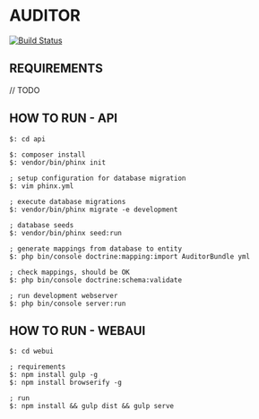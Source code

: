 # AUDITOR

[![Build Status](https://travis-ci.org/devenvpl/auditor.svg?branch=master)](https://travis-ci.org/devenvpl/auditor)

## REQUIREMENTS

// TODO

## HOW TO RUN - API

```
$: cd api

$: composer install
$: vendor/bin/phinx init

; setup configuration for database migration
$: vim phinx.yml

; execute database migrations
$: vendor/bin/phinx migrate -e development

; database seeds
$: vendor/bin/phinx seed:run

; generate mappings from database to entity
$: php bin/console doctrine:mapping:import AuditorBundle yml

; check mappings, should be OK
$: php bin/console doctrine:schema:validate

; run development webserver
$: php bin/console server:run
```

## HOW TO RUN - WEBAUI

```
$: cd webui

; requirements
$: npm install gulp -g
$: npm install browserify -g

; run
$: npm install && gulp dist && gulp serve
```